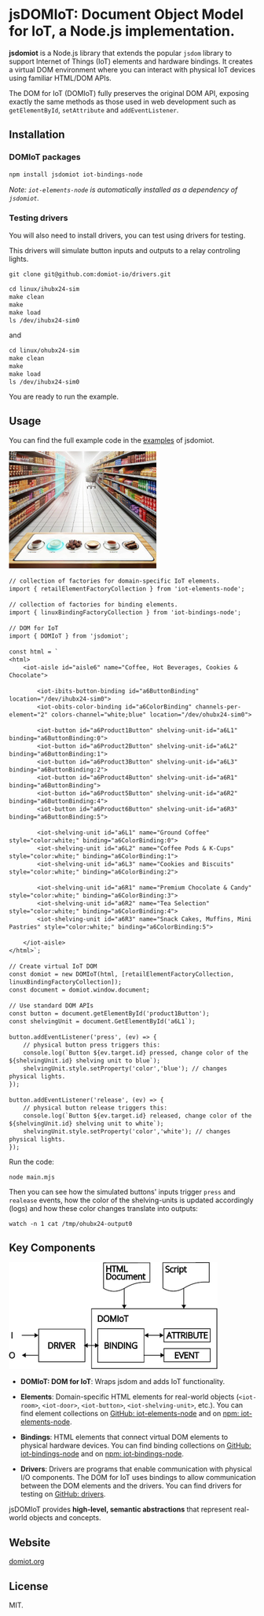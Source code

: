 # jsDOMIoT: Document Object Model for IoT, a Node.js implementation.

**jsdomiot** is a Node.js library that extends the popular `jsdom` library to support Internet of Things (IoT) elements and hardware bindings. It creates a virtual DOM environment where you can interact with physical IoT devices using familiar HTML/DOM APIs.

The DOM for IoT (DOMIoT) fully preserves the original DOM API, exposing exactly the same methods as those used in web development such as `getElementById`, `setAttribute` and `addEventListener`.

## Installation

### DOMIoT packages

```bash
npm install jsdomiot iot-bindings-node
```

*Note: `iot-elements-node` is automatically installed as a dependency of `jsdomiot`.*

### Testing drivers

You will also need to install drivers, you can test using drivers for testing.

This drivers will simulate button inputs and outputs to a relay controling lights.

```
git clone git@github.com:domiot-io/drivers.git
```

```
cd linux/ihubx24-sim
make clean
make
make load
ls /dev/ihubx24-sim0
```

and

```
cd linux/ohubx24-sim
make clean
make
make load
ls /dev/ihubx24-sim0
```

You are ready to run the example.

## Usage

You can find the full example code in the [examples](https://github.com/domiot-io/jsdomiot/tree/main/examples/0-retail-buttons-shelving-units) of jsdomiot.

![aisle](https://raw.githubusercontent.com/domiot-io/documents/refs/heads/main/images/aisle.jpg)

```
// collection of factories for domain-specific IoT elements.
import { retailElementFactoryCollection } from 'iot-elements-node';

// collection of factories for binding elements.
import { linuxBindingFactoryCollection } from 'iot-bindings-node';

// DOM for IoT
import { DOMIoT } from 'jsdomiot';

const html = `
<html>
    <iot-aisle id="aisle6" name="Coffee, Hot Beverages, Cookies & Chocolate">

        <iot-ibits-button-binding id="a6ButtonBinding" location="/dev/ihubx24-sim0">
        <iot-obits-color-binding id="a6ColorBinding" channels-per-element="2" colors-channel="white;blue" location="/dev/ohubx24-sim0">

        <iot-button id="a6Product1Button" shelving-unit-id="a6L1" binding="a6ButtonBinding:0">
        <iot-button id="a6Product2Button" shelving-unit-id="a6L2" binding="a6ButtonBinding:1">
        <iot-button id="a6Product3Button" shelving-unit-id="a6L3" binding="a6ButtonBinding:2">
        <iot-button id="a6Product4Button" shelving-unit-id="a6R1" binding="a6ButtonBinding">
        <iot-button id="a6Product5Button" shelving-unit-id="a6R2" binding="a6ButtonBinding:4">
        <iot-button id="a6Product6Button" shelving-unit-id="a6R3" binding="a6ButtonBinding:5">

        <iot-shelving-unit id="a6L1" name="Ground Coffee" style="color:white;" binding="a6ColorBinding:0">
        <iot-shelving-unit id="a6L2" name="Coffee Pods & K-Cups" style="color:white;" binding="a6ColorBinding:1">
        <iot-shelving-unit id="a6L3" name="Cookies and Biscuits" style="color:white;" binding="a6ColorBinding:2">

        <iot-shelving-unit id="a6R1" name="Premium Chocolate & Candy" style="color:white;" binding="a6ColorBinding:3">
        <iot-shelving-unit id="a6R2" name="Tea Selection" style="color:white;" binding="a6ColorBinding:4">
        <iot-shelving-unit id="a6R3" name="Snack Cakes, Muffins, Mini Pastries" style="color:white;" binding="a6ColorBinding:5">

    </iot-aisle>
</html>`;

// Create virtual IoT DOM
const domiot = new DOMIoT(html, [retailElementFactoryCollection, linuxBindingFactoryCollection]);
const document = domiot.window.document;

// Use standard DOM APIs
const button = document.getElementById('product1Button');
const shelvingUnit = document.GetElementById('a6L1`);

button.addEventListener('press', (ev) => {
    // physical button press triggers this:
    console.log(`Button ${ev.target.id} pressed, change color of the ${shelvingUnit.id} shelving unit to blue`);
    shelvingUnit.style.setProperty('color','blue'); // changes physical lights.
});

button.addEventListener('release', (ev) => {
    // physical button release triggers this:
    console.log(`Button ${ev.target.id} released, change color of the ${shelvingUnit.id} shelving unit to white`);
    shelvingUnit.style.setProperty('color','white'); // changes physical lights.
});
```

Run the code:
```
node main.mjs
```

Then you can see how the simulated buttons' inputs trigger `press` and `realease` events, how the color of the shelving-units is updated accordingly (logs) and how these color changes translate into outputs:
```
watch -n 1 cat /tmp/ohubx24-output0
```

## Key Components

![domiot-operation](https://raw.githubusercontent.com/domiot-io/documents/refs/heads/main/images/domiot-operation.png)

- **DOMIoT: DOM for IoT**: Wraps jsdom and adds IoT functionality.

- **Elements**: Domain-specific HTML elements for real-world objects (`<iot-room>`, `<iot-door>`, `<iot-button>`, `<iot-shelving-unit>`, etc.). You can find element collections on [GitHub: iot-elements-node](https://github.com/domiot-io/iot-elements-node) and on [npm: iot-elements-node](https://www.npmjs.com/package/iot-elements-node).

- **Bindings**: HTML elements that connect virtual DOM elements to physical hardware devices. You can find binding collections on [GitHub: iot-bindings-node](https://github.com/domiot-io/iot-bindings-node) and on [npm: iot-bindings-node](https://www.npmjs.com/package/iot-bindings-node).

- **Drivers**: Drivers are programs that enable communication with physical I/O components. The DOM for IoT uses bindings to allow communication between the DOM elements and the drivers. You can find drivers for testing on [GitHub: drivers](https://github.com/domiot-io/drivers).

jsDOMIoT provides **high-level, semantic abstractions** that represent real-world objects and concepts.

## Website

[domiot.org](https://domiot.org)

## License

MIT.
